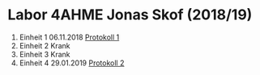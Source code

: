 # Labor 4AHME Jonas Skof (2018/19)

1. Einheit 1 06.11.2018  [Protokoll 1](protokoll_g2_skojom15_06.11.2018.md)   
1. Einheit 2  Krank 
1. Einheit 3  Krank
1. Einheit 4 29.01.2019  [Protokoll 2](protokoll_g2_skojom15_29.01.2019.md)

  
